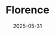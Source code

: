 ---
title: "Florence"
excerpt: "Where contours reminisce in marbled stillness"
gallery_name: "florence"
date: 2025-05-31
tags:
  - 🍝Italy
  - 🏛️Historic
header:
  overlay_image: cover/florence-3v1.jpg
---